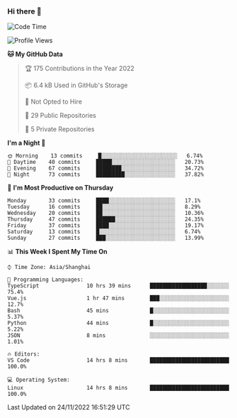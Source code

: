### Hi there 👋

<!--
**robinWongM/robinWongM** is a ✨ _special_ ✨ repository because its `README.md` (this file) appears on your GitHub profile.

Here are some ideas to get you started:

- 🔭 I’m currently working on ...
- 🌱 I’m currently learning ...
- 👯 I’m looking to collaborate on ...
- 🤔 I’m looking for help with ...
- 💬 Ask me about ...
- 📫 How to reach me: ...
- 😄 Pronouns: ...
- ⚡ Fun fact: ...
-->

<!--START_SECTION:waka-->
![Code Time](http://img.shields.io/badge/Code%20Time-48%20hrs%2046%20mins-blue)

![Profile Views](http://img.shields.io/badge/Profile%20Views-3-blue)

**🐱 My GitHub Data** 

> 🏆 175 Contributions in the Year 2022
 > 
> 📦 6.4 kB Used in GitHub's Storage 
 > 
> 🚫 Not Opted to Hire
 > 
> 📜 29 Public Repositories 
 > 
> 🔑 5 Private Repositories  
 > 
**I'm a Night 🦉** 

```text
🌞 Morning    13 commits     █░░░░░░░░░░░░░░░░░░░░░░░░   6.74% 
🌆 Daytime    40 commits     █████░░░░░░░░░░░░░░░░░░░░   20.73% 
🌃 Evening    67 commits     ████████░░░░░░░░░░░░░░░░░   34.72% 
🌙 Night      73 commits     █████████░░░░░░░░░░░░░░░░   37.82%

```
📅 **I'm Most Productive on Thursday** 

```text
Monday       33 commits     ████░░░░░░░░░░░░░░░░░░░░░   17.1% 
Tuesday      16 commits     ██░░░░░░░░░░░░░░░░░░░░░░░   8.29% 
Wednesday    20 commits     ██░░░░░░░░░░░░░░░░░░░░░░░   10.36% 
Thursday     47 commits     ██████░░░░░░░░░░░░░░░░░░░   24.35% 
Friday       37 commits     ████░░░░░░░░░░░░░░░░░░░░░   19.17% 
Saturday     13 commits     █░░░░░░░░░░░░░░░░░░░░░░░░   6.74% 
Sunday       27 commits     ███░░░░░░░░░░░░░░░░░░░░░░   13.99%

```


📊 **This Week I Spent My Time On** 

```text
⌚︎ Time Zone: Asia/Shanghai

💬 Programming Languages: 
TypeScript               10 hrs 39 mins      ██████████████████░░░░░░░   75.4% 
Vue.js                   1 hr 47 mins        ███░░░░░░░░░░░░░░░░░░░░░░   12.7% 
Bash                     45 mins             █░░░░░░░░░░░░░░░░░░░░░░░░   5.37% 
Python                   44 mins             █░░░░░░░░░░░░░░░░░░░░░░░░   5.22% 
JSON                     8 mins              ░░░░░░░░░░░░░░░░░░░░░░░░░   1.01%

🔥 Editors: 
VS Code                  14 hrs 8 mins       █████████████████████████   100.0%

💻 Operating System: 
Linux                    14 hrs 8 mins       █████████████████████████   100.0%

```


 Last Updated on 24/11/2022 16:51:29 UTC
<!--END_SECTION:waka-->
